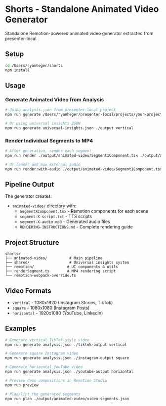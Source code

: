 # Shorts - Standalone Animated Video Generator

Standalone Remotion-powered animated video generator extracted from presenter-local.

## Setup

```bash
cd /Users/ryanheger/shorts
npm install
```

## Usage

### Generate Animated Video from Analysis

```bash
# Using analysis.json from presenter-local project
npm run generate /Users/ryanheger/presenter-local/projects/your-project/analysis.json ./output

# Or using universal insights JSON
npm run generate universal-insights.json ./output vertical
```

### Render Individual Segments to MP4

```bash
# After generation, render each segment
npm run render ./output/animated-video/Segment1Component.tsx ./output/animated-video/segment-1.mp4

# Or render and mux external audio
npm run render:with-audio ./output/animated-video/Segment1Component.tsx ./output/animated-video/segment-1-final.mp4 ./output/animated-video/segment-1-audio.mp3
```

## Pipeline Output

The generator creates:
- `animated-video/` directory with:
  - `SegmentXComponent.tsx` - Remotion components for each scene
  - `segment-X-script.txt` - TTS scripts
  - `segment-X-audio.mp3` - Generated audio files
  - `RENDERING-INSTRUCTIONS.md` - Complete rendering guide

## Project Structure

```
shorts/
├── animated-video/          # Main pipeline
├── shared/                  # Universal insights system
├── remotion/               # UI components & utils
├── renderSegment.ts        # MP4 rendering script
└── remotion-webpack-override.ts
```

## Video Formats

- `vertical` - 1080x1920 (Instagram Stories, TikTok)
- `square` - 1080x1080 (Instagram Posts)  
- `horizontal` - 1920x1080 (YouTube, LinkedIn)

## Examples

```bash
# Generate vertical TikTok-style video
npm run generate analysis.json ./tiktok-output vertical

# Generate square Instagram video  
npm run generate analysis.json ./instagram-output square

# Generate horizontal YouTube video
npm run generate analysis.json ./youtube-output horizontal

# Preview demo compositions in Remotion Studio
npm run preview

# Plan/lint the generated segments
npm run plan ./output/animated-video/video-segments.json
```
